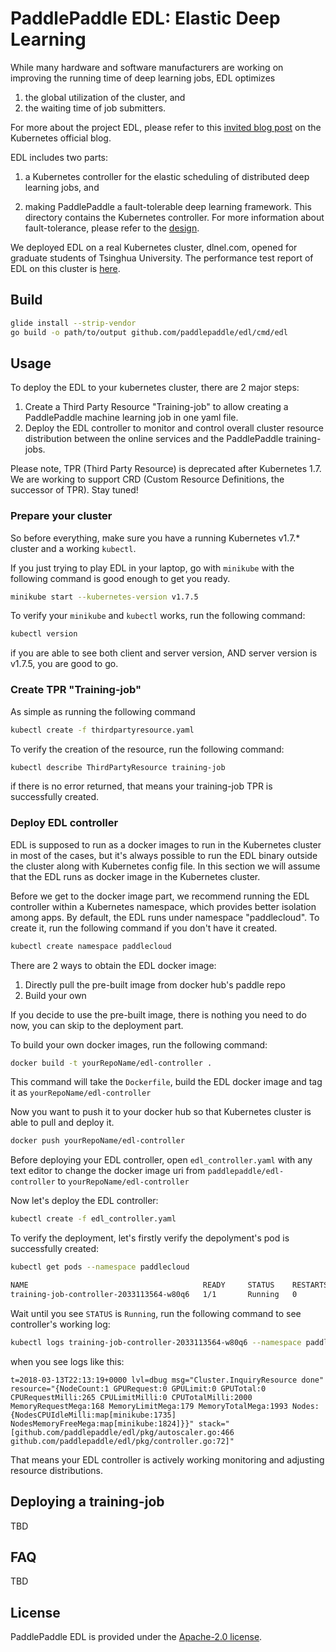 # PaddlePaddle EDL: Elastic Deep Learning

While many hardware and software manufacturers are working on
improving the running time of deep learning jobs, EDL optimizes

1. the global utilization of the cluster, and
1. the waiting time of job submitters.

For more about the project EDL, please refer to this [invited blog
post](http://blog.kubernetes.io/2017/12/paddle-paddle-fluid-elastic-learning.html)
on the Kubernetes official blog.

EDL includes two parts:

1. a Kubernetes controller for the elastic scheduling of distributed
   deep learning jobs, and

1. making PaddlePaddle a fault-tolerable deep learning framework.
   This directory contains the Kubernetes controller.  For more
   information about fault-tolerance, please refer to the
   [design](https://github.com/PaddlePaddle/Paddle/tree/develop/doc/design/cluster_train).

We deployed EDL on a real Kubernetes cluster, dlnel.com, opened for
graduate students of Tsinghua University.  The performance test report
of EDL on this cluster is
[here](https://github.com/PaddlePaddle/cloud/blob/develop/doc/edl/experiment/README.md).


## Build

```bash
glide install --strip-vendor
go build -o path/to/output github.com/paddlepaddle/edl/cmd/edl
```

## Usage

To deploy the EDL to your kubernetes cluster, there are 2 major steps:

1. Create a Third Party Resource "Training-job" to allow creating a PaddlePaddle machine learning job in one yaml file.
1. Deploy the EDL controller to monitor and control overall cluster resource distribution between the online services and the PaddlePaddle training-jobs.

Please note, TPR (Third Party Resource) is deprecated after Kubernetes 1.7. We are working to support CRD (Custom Resource Definitions, the successor of TPR). Stay tuned!

### Prepare your cluster
So before everything, make sure you have a running Kubernetes v1.7.* cluster and a working `kubectl`.

If you just trying to play EDL in your laptop, go with `minikube` with the following command is good enough to get you ready.

``` bash
minikube start --kubernetes-version v1.7.5
```

To verify your `minikube` and `kubectl` works, run the following command:

``` bash
kubectl version
```

if you are able to see both client and server version, AND server version is v1.7.5, you are good to go.

### Create TPR "Training-job"

As simple as running the following command

``` bash
kubectl create -f thirdpartyresource.yaml
```

To verify the creation of the resource, run the following command:

``` bash
kubectl describe ThirdPartyResource training-job
```

if there is no error returned, that means your training-job TPR is successfully created.

### Deploy EDL controller

EDL is supposed to run as a docker images to run in the Kubernetes cluster in most of the cases, but it's always possible to run the EDL binary outside the cluster along with Kubernetes config file. In this section we will assume that the EDL runs as docker image in the Kubernetes cluster.

Before we get to the docker image part, we recommend running the EDL controller within a Kubernetes namespace, which provides better isolation among apps. By default, the EDL runs under namespace "paddlecloud". To create it, run the following command if you don't have it created.

``` bash
kubectl create namespace paddlecloud
```

There are 2 ways to obtain the EDL docker image:

1. Directly pull the pre-built image from docker hub's paddle repo
1. Build your own

If you decide to use the pre-built image, there is nothing you need to do now, you can skip to the deployment part.

To build your own docker images, run the following command:

``` bash
docker build -t yourRepoName/edl-controller .
```

This command will take the `Dockerfile`, build the EDL docker image and tag it as `yourRepoName/edl-controller`

Now you want to push it to your docker hub so that Kubernetes cluster is able to pull and deploy it.

``` bash
docker push yourRepoName/edl-controller
```
Before deploying your EDL controller, open `edl_controller.yaml` with any text editor to change the docker image uri from `paddlepaddle/edl-controller` to `yourRepoName/edl-controller`

Now let's deploy the EDL controller:

``` bash
kubectl create -f edl_controller.yaml
```

To verify the deployment, let's firstly verify the depolyment's pod is successfully created:

``` bash
kubectl get pods --namespace paddlecloud

NAME                                       READY     STATUS    RESTARTS   AGE
training-job-controller-2033113564-w80q6   1/1       Running   0          4m
```
Wait until you see `STATUS` is `Running`, run the following command to see controller's working log:

``` bash
kubectl logs training-job-controller-2033113564-w80q6 --namespace paddlecloud
```

when you see logs like this:

``` text
t=2018-03-13T22:13:19+0000 lvl=dbug msg="Cluster.InquiryResource done" resource="{NodeCount:1 GPURequest:0 GPULimit:0 GPUTotal:0 CPURequestMilli:265 CPULimitMilli:0 CPUTotalMilli:2000 MemoryRequestMega:168 MemoryLimitMega:179 MemoryTotalMega:1993 Nodes:{NodesCPUIdleMilli:map[minikube:1735] NodesMemoryFreeMega:map[minikube:1824]}}" stack="[github.com/paddlepaddle/edl/pkg/autoscaler.go:466 github.com/paddlepaddle/edl/pkg/controller.go:72]"
```
That means your EDL controller is actively working monitoring and adjusting resource distributions.

## Deploying a training-job

TBD

## FAQ

TBD

## License

PaddlePaddle EDL is provided under the [Apache-2.0 license](LICENSE).